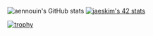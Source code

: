 ![aennouin's GitHub stats](https://github-readme-stats.vercel.app/api?username=aennouin&show_icons=true&theme=tokyonight)
[![jaeskim's 42 stats](https://badge42.herokuapp.com/api/stats/aennouin)](https://github.com/JaeSeoKim/badge42)

[![trophy](https://github-profile-trophy.vercel.app/?username=aennouin&theme=onedark)](https://github.com/ryo-ma/github-profile-trophy)

